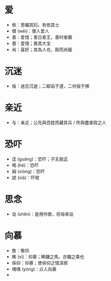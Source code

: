 # 爱
* 依：思媚其妇，有依其士
* 偎 (wēi)：偎人爱人
* 善：爱惜；善日者王，善时者霸
* 嗇：爱惜；嗇其大宝
* 尚：喜好；其為人也，剛而尚寵
# 沉迷
* 佞：迷恋沉迷；二郗谄于道，二何佞于佛
# 亲近
* 与：亲近；公先與百姓而藏其兵 / 所與盡害政之人
# 恐吓
* 迋 (guàng)：恐吓；子无我迋
* 喝 (hè)：恐吓
* 詾 (xiōng)：恐吓
* 諕 (xià)：吓唬
# 思念
* 谂 (shěn)：是用作歌，将母来谂
# 向慕
* 詹：敬仰
* 睎 (xī)：仰慕；睎驥之馬，亦驥之乘也
* 係仰：仰慕；使係仰之情深邪
* 喁喁 (yóng)：众人向慕
* 